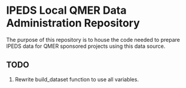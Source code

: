 
# IPEDS Local QMER Data Administration Repository

The purpose of this repository is to house the code needed to prepare
IPEDS data for QMER sponsored projects using this data source.

## TODO

1.  Rewrite build\_dataset function to use all variables.
